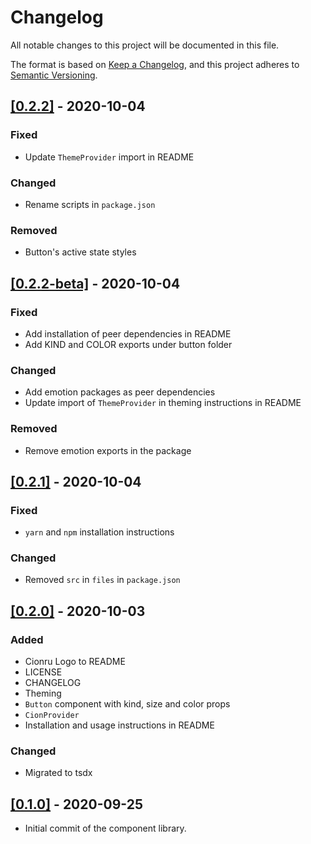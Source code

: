 # Changelog

All notable changes to this project will be documented in this file.

The format is based on [Keep a Changelog](https://keepachangelog.com/en/1.0.0/), and this project adheres to [Semantic Versioning](https://semver.org/spec/v2.0.0.html).

## [[0.2.2]](https://github.com/jorenrui/cionru/releases/tag/v0.2.2) - 2020-10-04
### Fixed
- Update `ThemeProvider` import in README

### Changed
- Rename scripts in `package.json`

### Removed
- Button's active state styles

## [[0.2.2-beta]](https://github.com/jorenrui/cionru/releases/tag/v0.2.2-beta) - 2020-10-04
### Fixed
- Add installation of peer dependencies in README
- Add KIND and COLOR exports under button folder

### Changed
- Add emotion packages as peer dependencies
- Update import of `ThemeProvider` in theming instructions in README

### Removed
- Remove emotion exports in the package

## [[0.2.1]](https://github.com/jorenrui/cionru/releases/tag/v0.2.1) - 2020-10-04
### Fixed
- `yarn` and `npm` installation instructions

### Changed
- Removed `src` in `files` in `package.json`

## [[0.2.0]](https://github.com/jorenrui/cionru/releases/tag/v0.2.0) - 2020-10-03
### Added
- Cionru Logo to README
- LICENSE
- CHANGELOG
- Theming
- `Button` component with kind, size and color props
- `CionProvider`
- Installation and usage instructions in README

### Changed
- Migrated to tsdx

## [[0.1.0]](https://github.com/jorenrui/cionru/releases/tag/v0.1.0) - 2020-09-25
- Initial commit of the component library.
